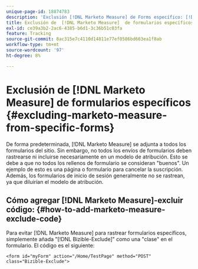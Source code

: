 ```yaml
---
unique-page-id: 18874783
description: 'Exclusión [!DNL Marketo Measure] de Forms específico: [!DNL Marketo Measure] - Documentación del producto'
title: Exclusión de  [!DNL Marketo Measure]  de formularios específicos
exl-id: ce39a3b2-2ac6-4385-b6d1-3c36b51c03fa
feature: Tracking
source-git-commit: 8ac315e7c4110d14811e77ef0586bd663ea1f8ab
workflow-type: tm+mt
source-wordcount: '97'
ht-degree: 8%

---
```


# Exclusión de [!DNL Marketo Measure] de formularios específicos {#excluding-marketo-measure-from-specific-forms}

De forma predeterminada, [!DNL Marketo Measure] se adjunta a todos los formularios del sitio. Sin embargo, no todos los envíos de formularios deben rastrearse ni incluirse necesariamente en un modelo de atribución. Esto se debe a que no todos los rellenos de formulario se consideran &quot;buenos&quot;. Un ejemplo de esto es una página o formulario para cancelar la suscripción. Además, los formularios de inicio de sesión generalmente no se rastrean, ya que diluirían el modelo de atribución.

## Cómo agregar [!DNL Marketo Measure]-excluir código:  {#how-to-add-marketo-measure-exclude-code}

Para evitar [!DNL Marketo Measure] para rastrear formularios específicos, simplemente añada &quot;[!DNL Bizible-Exclude]&quot; como una &quot;clase&quot; en el formulario. El código es el siguiente:

`<form id="myForm" action="/Home/TestPage" method="POST" class="Bizible-Exclude">`
